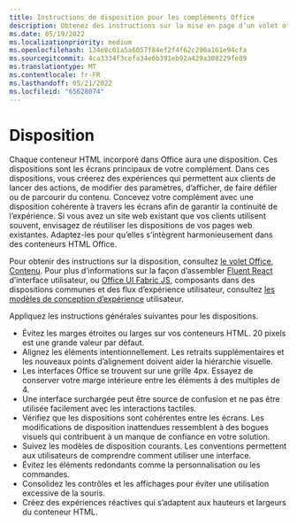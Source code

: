 ```yaml
---
title: Instructions de disposition pour les compléments Office
description: Obtenez des instructions sur la mise en page d’un volet office ou d’une boîte de dialogue dans un complément Office.
ms.date: 05/19/2022
ms.localizationpriority: medium
ms.openlocfilehash: 134e8c01a5a6057f84ef2f4f62c290a161e94cfa
ms.sourcegitcommit: 4ca3334f3cefa34e6b391eb92a429a308229fe89
ms.translationtype: MT
ms.contentlocale: fr-FR
ms.lasthandoff: 05/21/2022
ms.locfileid: "65628074"
---
```

# <a name="layout"></a>Disposition

Chaque conteneur HTML incorporé dans Office aura une disposition. Ces dispositions sont les écrans principaux de votre complément. Dans ces dispositions, vous créerez des expériences qui permettent aux clients de lancer des actions, de modifier des paramètres, d’afficher, de faire défiler ou de parcourir du contenu. Concevez votre complément avec une disposition cohérente à travers les écrans afin de garantir la continuité de l’expérience. Si vous avez un site web existant que vos clients utilisent souvent, envisagez de réutiliser les dispositions de vos pages web existantes. Adaptez-les pour qu’elles s’intègrent harmonieusement dans des conteneurs HTML Office.

Pour obtenir des instructions sur la disposition, consultez [le volet Office](task-pane-add-ins.md), [Contenu](content-add-ins.md). Pour plus d’informations sur la façon d’assembler [Fluent React](using-office-ui-fabric-react.md) d’interface utilisateur, ou [Office UI Fabric JS](fabric-core.md), composants dans des dispositions communes et des flux d’expérience utilisateur, consultez [les modèles de conception d’expérience](ux-design-pattern-templates.md) utilisateur.

Appliquez les instructions générales suivantes pour les dispositions.

- Évitez les marges étroites ou larges sur vos conteneurs HTML. 20 pixels est une grande valeur par défaut.
- Alignez les éléments intentionnellement. Les retraits supplémentaires et les nouveaux points d’alignement doivent aider la hiérarchie visuelle.
- Les interfaces Office se trouvent sur une grille 4px. Essayez de conserver votre marge intérieure entre les éléments à des multiples de 4.
- Une interface surchargée peut être source de confusion et ne pas être utilisée facilement avec les interactions tactiles.
- Vérifiez que les dispositions sont cohérentes entre les écrans. Les modifications de disposition inattendues ressemblent à des bogues visuels qui contribuent à un manque de confiance en votre solution.
- Suivez les modèles de disposition courants. Les conventions permettent aux utilisateurs de comprendre comment utiliser une interface.
- Évitez les éléments redondants comme la personnalisation ou les commandes.
- Consolidez les contrôles et les affichages pour éviter une utilisation excessive de la souris.
- Créez des expériences réactives qui s’adaptent aux hauteurs et largeurs du conteneur HTML.
